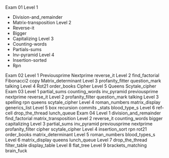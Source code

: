 Exam 01
Level 1
- Division-and_remainder
- Matrix-transposition
Level 2
- Reverse-it
- Bigger
- Capitalizing
Level 3
- Counting-words
- Partials-sums
- Inv-pyramid
Level 4
- Insertion-sorted
- Rpn

Exam 02
Level 1
Previousprime
Nextprime
reverse_it
Level 2
find_factorial
Fibonacci2
copy
Matrix_determinant
Level 3
profanity_fitter
question_mark
talking
Level 4
Rot21
order_books
Cipher
Level 5
Queens
Scytale_cipher
Exam 03
Level 1
partial_sums
counting_words
inv_pyramid
previousprime
nextprime
reverse_it
Level 2
profanity_filter
question_mark
talking
Level 3
spelling
rpn
queens
scytale_cipher
Level 4
roman_numbers
matrix_display
generics_list
Level 5
box recursion
commits _stats
blood_type_s
Level 6
ref-cell
drop_the_thread
lunch_queue
Exam 04
Level 1
division_and_remainder
find_factorial
matrix_transposition
Level 2
reverse_it
counting_words
bigger
capitalizing
Level 3
partial_sums
inv_pyramid
previousprime
nextprime
profanity_filter
cipher
scytale_cipher
Level 4
insertion_sort
rpn
rot21
order_books
matrix_determinant
Level 5
roman_numbers
blood_types_s
Level 6
matrix_display
queens
lunch_queue
Level 7
drop_the_thread
filter_table
display_table
Level 8
flat_tree
Level 9
brackets_matching
brain_fuck